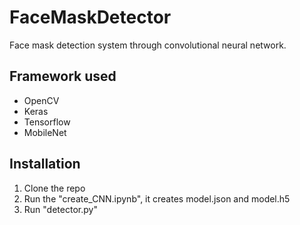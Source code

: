 # FaceMaskDetector
Face mask detection system through convolutional neural network.
## Framework used
- OpenCV
- Keras
- Tensorflow
- MobileNet
## Installation
1. Clone the repo
2. Run the "create_CNN.ipynb", it creates model.json and model.h5
3. Run "detector.py"
